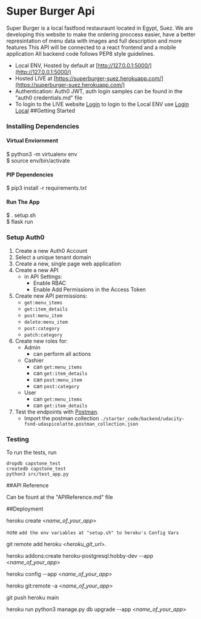 # Super Burger Api

Super Burger is a local fastfood restauraunt located in Egypt, Suez. We are developing this website to make the ordering proccess easier, have a better represintation of menu data with images and full description and more features 
This API will be connected to a react frontend and a mobile application
All backend code follows PEP8 style guidelines. 

- Local ENV, Hosted by default at [http://127.0.0.1:5000/](http://127.0.0.1:5000/)
- Hosted LIVE at [https://superburger-suez.herokuapp.com/](https://superburger-suez.herokuapp.com/)
- Authentication: Auth0 JWT, auth login samples can be found in the "auth0 credentials.md" file
- To login to the LIVE website [Login](/login) to login to the Local ENV use [Login Local](/login-local)
##Getting Started

### Installing Dependencies

#### Virtual Enviornment

$ python3 -m virtualenv env   
$ source env/bin/activate

#### PIP Dependencies
 
$ pip3 install -r requirements.txt

#### Run The App

$ . setup.sh  
$ flask run 

### Setup Auth0 

1. Create a new Auth0 Account
2. Select a unique tenant domain
3. Create a new, single page web application
4. Create a new API
    - in API Settings:
        - Enable RBAC
        - Enable Add Permissions in the Access Token
5. Create new API permissions:
    - `get:menu_items`
    - `get:item_details`
    - `post:menu_item`
    - `delete:menu_item`
    - `post:category`
    - `patch:category`
6. Create new roles for:
    - Admin
        - can perform all actions
    - Cashier
        - can `get:menu_items`
        - can `get:item_details`
        - can `post:menu_item`
        - can `post:category`
    - User
        - can `get:menu_items`
        - can `get:item_details`
7. Test the endpoints with [Postman](https://getpostman.com). 
    - Import the postman collection `./starter_code/backend/udacity-fsnd-udaspicelatte.postman_collection.json`


### Testing
To run the tests, run

```
dropdb capstone_test
createdb capstone_test
python3 src/test_app.py
```

##API Reference

Can be fount at the "APIReference.md" file

##Deployment

heroku create <*name_of_your_app*>

note `add the env variables at "setup.sh" to heroku's Config Vars`

git remote add heroku <*heroku_git_url*>.

heroku addons:create heroku-postgresql:hobby-dev --app <*name_of_your_app*>

heroku config --app <*name_of_your_app*>

heroku git:remote -a <*name_of_your_app*>

git push heroku main

heroku run python3 manage.py db upgrade --app <*name_of_your_app*>



